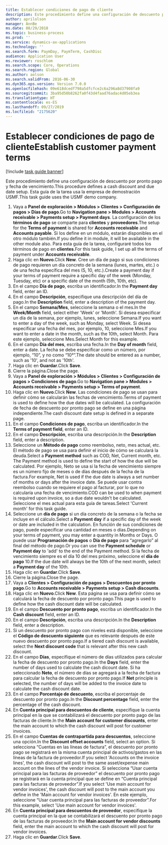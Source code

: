```yaml
---
title: Establecer condiciones de pago de cliente
description: Este procedimiento define una configuración de descuento por pronto pago y fecha de vencimiento.
author: aprilolson
manager: AnnBe
ms.date: 08/29/2018
ms.topic: business-process
ms.prod: ''
ms.service: dynamics-ax-applications
ms.technology: ''
ms.search.form: PaymDay, PaymTerm, CashDisc
audience: Application User
ms.reviewer: roschlom
ms.search.scope: Core, Operations
ms.search.region: Global
ms.author: aolson
ms.search.validFrom: 2016-06-30
ms.dyn365.ops.version: Version 7.0.0
ms.openlocfilehash: 09e618dcedf798a5dfcfce2c6a296a8d37908fa9
ms.sourcegitcommit: 3ba95d50b8262fa0f43d4faad76adac4d05eb3ea
ms.translationtype: HT
ms.contentlocale: es-ES
ms.lasthandoff: 09/27/2019
ms.locfileid: "2175620"
---
```

# <a name="establish-customer-payment-terms"></a><span data-ttu-id="94adb-103">Establecer condiciones de pago de cliente</span><span class="sxs-lookup"><span data-stu-id="94adb-103">Establish customer payment terms</span></span>

[!include [task guide banner](../../includes/task-guide-banner.md)]

<span data-ttu-id="94adb-104">Este procedimiento define una configuración de descuento por pronto pago y fecha de vencimiento.</span><span class="sxs-lookup"><span data-stu-id="94adb-104">This procedure defines a cash discount and due date setup.</span></span> <span data-ttu-id="94adb-105">Esta guía de la tarea usa la empresa de demostración USMF.</span><span class="sxs-lookup"><span data-stu-id="94adb-105">This task guide uses the USMF demo company.</span></span>

1. <span data-ttu-id="94adb-106">Vaya a **Panel de exploración > Módulos > Clientes > Configuración de pagos > Días de pago**.</span><span class="sxs-lookup"><span data-stu-id="94adb-106">Go to **Navigation pane > Modules > Accounts receivable > Payments setup > Payment days**.</span></span> <span data-ttu-id="94adb-107">La configuración de los **términos de pago** se comparte para **clientes** y **proveedores**.</span><span class="sxs-lookup"><span data-stu-id="94adb-107">The setup for the **Terms of payment** is shared for **Accounts receivable** and **Accounts payable**.</span></span> <span data-ttu-id="94adb-108">Si los define en un módulo, estarán disponibles en el otro módulo también.</span><span class="sxs-lookup"><span data-stu-id="94adb-108">If you define it in module, it will be available in the other module also.</span></span> <span data-ttu-id="94adb-109">Para esta guía de la tarea, configuraré todos los términos de pago en **clientes**.</span><span class="sxs-lookup"><span data-stu-id="94adb-109">For this task guide, I set up all the terms of payment under **Accounts receivable**.</span></span>
2. <span data-ttu-id="94adb-110">Haga clic en **Nuevo**.</span><span class="sxs-lookup"><span data-stu-id="94adb-110">Click **New**.</span></span> <span data-ttu-id="94adb-111">Cree un día de pago si sus condiciones de pago requieren un día concreto de la semana (lunes, martes, etc.) o de una fecha específica del mes (5, 10, etc.).</span><span class="sxs-lookup"><span data-stu-id="94adb-111">Create a payment day if your terms of payment require a specific day of the week (Monday, Tuesday, etc) or a specific date of the month (5th, 10th, etc).</span></span> 
3. <span data-ttu-id="94adb-112">En el campo **Día de pago**, escriba un identificador.</span><span class="sxs-lookup"><span data-stu-id="94adb-112">In the **Payment day** field, enter an ID.</span></span>
4. <span data-ttu-id="94adb-113">En el campo **Descripción**, especifique una descripción del día de pago.</span><span class="sxs-lookup"><span data-stu-id="94adb-113">In the **Description** field, enter a description of the payment day.</span></span>
5. <span data-ttu-id="94adb-114">En el campo **Semana/Mes**, seleccione la semana o el mes.</span><span class="sxs-lookup"><span data-stu-id="94adb-114">In the **Week/Month** field, select either 'Week' or 'Month'.</span></span> <span data-ttu-id="94adb-115">Si desea especificar un día de la semana, por ejemplo, lunes, seleccione Semana.</span><span class="sxs-lookup"><span data-stu-id="94adb-115">If you want to enter a day of the week, such as Monday, select Week.</span></span> <span data-ttu-id="94adb-116">Si desea especificar una fecha del mes, por ejemplo, 10, seleccione Mes.</span><span class="sxs-lookup"><span data-stu-id="94adb-116">If you want to enter a date in the month, such as the 10th, select Month.</span></span> <span data-ttu-id="94adb-117">Para este ejemplo, seleccione Mes.</span><span class="sxs-lookup"><span data-stu-id="94adb-117">Select Month for this example.</span></span> 
6. <span data-ttu-id="94adb-118">En el campo **Día del mes**, escriba una fecha.</span><span class="sxs-lookup"><span data-stu-id="94adb-118">In the **Day of month** field, enter a date.</span></span> <span data-ttu-id="94adb-119">La fecha se debe especificar como un número, por ejemplo, “10”, y no como “10°”.</span><span class="sxs-lookup"><span data-stu-id="94adb-119">The date should be entered as a number, such as '10', and not as '10th'.</span></span> 
7. <span data-ttu-id="94adb-120">Haga clic en **Guardar**.</span><span class="sxs-lookup"><span data-stu-id="94adb-120">Click **Save**.</span></span>
8. <span data-ttu-id="94adb-121">Cierre la página.</span><span class="sxs-lookup"><span data-stu-id="94adb-121">Close the page.</span></span>
9. <span data-ttu-id="94adb-122">Vaya a **Panel de exploración > Módulos > Clientes > Configuración de pagos > Condiciones de pago**.</span><span class="sxs-lookup"><span data-stu-id="94adb-122">Go to **Navigation pane > Modules > Accounts receivable > Payments setup > Terms of payment**.</span></span>
10. <span data-ttu-id="94adb-123">Haga clic en **Nuevo**.</span><span class="sxs-lookup"><span data-stu-id="94adb-123">Click **New**.</span></span> <span data-ttu-id="94adb-124">Las condiciones de pago se usan para definir cómo se calcularán las fechas de vencimiento.</span><span class="sxs-lookup"><span data-stu-id="94adb-124">Terms of payment is used to define how the due dates will be calculated.</span></span> <span data-ttu-id="94adb-125">La configuración de fecha de descuento por pronto pago se define en una página independiente.</span><span class="sxs-lookup"><span data-stu-id="94adb-125">The cash discount date setup is defined in a separate page.</span></span> 
11. <span data-ttu-id="94adb-126">En el campo **Condiciones de pago**, escriba un identificador.</span><span class="sxs-lookup"><span data-stu-id="94adb-126">In the **Terms of payment field**, enter an ID.</span></span>
12. <span data-ttu-id="94adb-127">En el campo **Descripción**, escriba una descripción.</span><span class="sxs-lookup"><span data-stu-id="94adb-127">In the **Description** field, enter a description.</span></span>
13. <span data-ttu-id="94adb-128">Seleccione un **Método de pago** como reembolso, neto, mes actual, etc. El método de pago se usa para definir el inicio de cómo se calculará la deuda.</span><span class="sxs-lookup"><span data-stu-id="94adb-128">Select a **Payment method** such as COD, Net, Current month, etc. The Payment method is used to define the start of how the due will be calculated.</span></span> <span data-ttu-id="94adb-129">Por ejemplo, Neto se usa si la fecha de vencimiento siempre es un número fijo de meses o de días después de la fecha de la factura.</span><span class="sxs-lookup"><span data-stu-id="94adb-129">For example, Net is used if the due date is always a set number of months or days after the invoice date.</span></span> <span data-ttu-id="94adb-130">Se puede usar contra reembolso cuando se requiere el pago al facturar, por lo que no calcularía una fecha de vencimiento.</span><span class="sxs-lookup"><span data-stu-id="94adb-130">COD can be used to when payment is required upon invoice, so a due date wouldn't be calculated.</span></span> <span data-ttu-id="94adb-131">Seleccione el mes actual para esta guía de tareas.</span><span class="sxs-lookup"><span data-stu-id="94adb-131">Select 'Current month' for this task guide.</span></span>  
14. <span data-ttu-id="94adb-132">Seleccione un **día de pago** si un día concreto de la semana o la fecha se incluye en el cálculo.</span><span class="sxs-lookup"><span data-stu-id="94adb-132">Select a **Payment day** if a specific day of the  week or date are included in the calculation.</span></span> <span data-ttu-id="94adb-133">En función de sus condiciones de pago, puede especificar una cantidad en meses o días.</span><span class="sxs-lookup"><span data-stu-id="94adb-133">Depending on your terms of payment, you may enter a quantity in Months or Days.</span></span> <span data-ttu-id="94adb-134">O puede usar **Programación de pagos** o **Día de pago** para “agregarlo” al final del método de pago.</span><span class="sxs-lookup"><span data-stu-id="94adb-134">Or you can use the **Payment schedule** or **Payment day** to 'add' to the end of the Payment method.</span></span> <span data-ttu-id="94adb-135">Si la fecha de vencimiento siempre es el día 10 del mes próximo, seleccione el **día de pago** 10.</span><span class="sxs-lookup"><span data-stu-id="94adb-135">If the due date will always be the 10th of the next month, select a **Payment day** of the 10th.</span></span> 
15. <span data-ttu-id="94adb-136">Haga clic en **Guardar**.</span><span class="sxs-lookup"><span data-stu-id="94adb-136">Click **Save**.</span></span>
16. <span data-ttu-id="94adb-137">Cierre la página.</span><span class="sxs-lookup"><span data-stu-id="94adb-137">Close the page.</span></span>
17. <span data-ttu-id="94adb-138">Vaya a **Clientes > Configuración de pagos > Descuentos por pronto pago**.</span><span class="sxs-lookup"><span data-stu-id="94adb-138">Go to **Accounts receivable > Payments setup > Cash discounts**.</span></span>
18. <span data-ttu-id="94adb-139">Haga clic en **Nuevo**.</span><span class="sxs-lookup"><span data-stu-id="94adb-139">Click **New**.</span></span> <span data-ttu-id="94adb-140">Esta página se usa para definir cómo se calculará la fecha de descuento por pronto pago.</span><span class="sxs-lookup"><span data-stu-id="94adb-140">This page is used to define how the cash discount date will be calculated.</span></span> 
19. <span data-ttu-id="94adb-141">En el campo **Descuento por pronto pago**, escriba un identificador.</span><span class="sxs-lookup"><span data-stu-id="94adb-141">In the **Cash discount** field, enter an ID.</span></span>
20. <span data-ttu-id="94adb-142">En el campo **Descripción**, escriba una descripción.</span><span class="sxs-lookup"><span data-stu-id="94adb-142">In the **Description** field, enter a description.</span></span>
21. <span data-ttu-id="94adb-143">Si un descuento por pronto pago con niveles está disponible, seleccione el **Código de descuento siguiente** que es relevante después de este nuevo descuento por pronto pago.</span><span class="sxs-lookup"><span data-stu-id="94adb-143">If a tiered cash discount is available, select the **Next discount code** that is relevant after this new cash discount.</span></span>
22. <span data-ttu-id="94adb-144">En el campo **Días**, especifique el número de días utilizados para calcular la fecha de descuento por pronto pago.</span><span class="sxs-lookup"><span data-stu-id="94adb-144">In the **Days** field, enter the number of days used to calculate the cash dicount date.</span></span> <span data-ttu-id="94adb-145">Si ha seleccionado **Neto**, el número de días se agregará a la fecha de factura para calcular la fecha de descuento por pronto pago.</span><span class="sxs-lookup"><span data-stu-id="94adb-145">If **Net** principle is selected, the number of days will be added to the invoice date to calculate the cash discount date.</span></span>  
23. <span data-ttu-id="94adb-146">En el campo **Porcentaje de descuento**, escriba el porcentaje de descuento por pronto pago.</span><span class="sxs-lookup"><span data-stu-id="94adb-146">In the **Discount percentage** field, enter the percentage of the cash discount.</span></span>
24. <span data-ttu-id="94adb-147">En **Cuenta principal para descuentos de cliente**, especifique la cuenta principal en la que se contabilizará el descuento por pronto pago de las facturas de cliente.</span><span class="sxs-lookup"><span data-stu-id="94adb-147">In the **Main account for customer discounts**, enter the main account to which the cash discount will post for customer invoices.</span></span>
25. <span data-ttu-id="94adb-148">En el campo **Cuentas de contrapartida para descuentos**, seleccione una opción.</span><span class="sxs-lookup"><span data-stu-id="94adb-148">In the **Discount offset accounts** field, select an option.</span></span> <span data-ttu-id="94adb-149">Si selecciona “Cuentas en las líneas de factura”, el descuento por pronto pago se registrará en la misma cuenta principal de activos/gastos en las líneas de la factura de proveedor.</span><span class="sxs-lookup"><span data-stu-id="94adb-149">If you select 'Accounts on the invoice lines', the cash discount will post to the same asset/expense main account on the lines of the vendor invoice.</span></span> <span data-ttu-id="94adb-150">Si selecciona “Usar cuenta principal para las facturas de proveedor” el descuento por pronto pago se registrará en la cuenta principal que se define en “Cuenta principal para las facturas de proveedor”.</span><span class="sxs-lookup"><span data-stu-id="94adb-150">If you select 'Use main account for vendor invoices', the cash discount will post to the main account you define in the 'Main account for vendor invoices'.</span></span> <span data-ttu-id="94adb-151">En este ejemplo, seleccione “Usar cuenta principal para las facturas de proveedor”.</span><span class="sxs-lookup"><span data-stu-id="94adb-151">For this example, select 'Use main account for vendor invoices'.</span></span> 
26. <span data-ttu-id="94adb-152">En **Cuenta principal para descuentos de proveedor**, especifique la cuenta principal en la que se contabilizará el descuento por pronto pago de las facturas de proveedor.</span><span class="sxs-lookup"><span data-stu-id="94adb-152">In the **Main account for vendor discounts** field, enter the main account to which the cash discount will post for vendor invoices.</span></span>
27. <span data-ttu-id="94adb-153">Haga clic en **Guardar**.</span><span class="sxs-lookup"><span data-stu-id="94adb-153">Click **Save**.</span></span>

